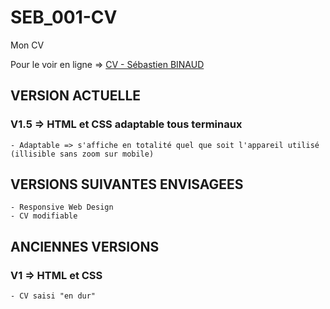 # SEB_001-CV

Mon CV

Pour le voir en ligne => [CV - Sébastien BINAUD](https://dev.linaseb.fr "CV - Sébastien BINAUD")

## VERSION ACTUELLE

### V1.5 => HTML et CSS adaptable tous terminaux

    - Adaptable => s'affiche en totalité quel que soit l'appareil utilisé (illisible sans zoom sur mobile)

## VERSIONS SUIVANTES ENVISAGEES

    - Responsive Web Design
    - CV modifiable

## ANCIENNES VERSIONS

### V1 => HTML et CSS

    - CV saisi "en dur"

